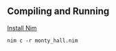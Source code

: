 Compiling and Running
---------------------
[Install Nim](https://nim-lang.org/install.html)

`nim c -r monty_hall.nim`
